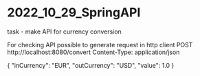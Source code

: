 # 2022_10_29_SpringAPI
task - make API for currency conversion

For checking API possible to generate request in http client
POST http://localhost:8080/convert
Content-Type: application/json

{
  "inCurrency": "EUR",
  "outCurrency": "USD",
  "value": 1.0
}
